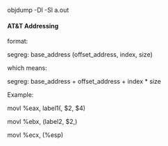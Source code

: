 objdump -Dl -Sl a.out

#### AT&T Addressing

format:

segreg: base_address (offset_address, index, size)

which means:

segreg: base_address + offset_address + index * size

Example:

movl %eax, label1(, $2, $4)

movl %ebx, (label2, $2,)

movl %ecx, (%esp)

